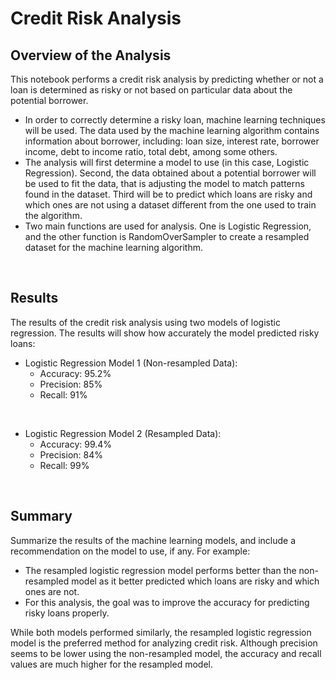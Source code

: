 # Credit Risk Analysis

## Overview of the Analysis

This notebook performs a credit risk analysis by predicting whether or not a loan is determined as risky or not based on particular data about the potential borrower.

* In order to correctly determine a risky loan, machine learning techniques will be used. The data used by the machine learning algorithm contains information about borrower, including: loan size, interest rate, borrower income, debt to income ratio, total debt, among some others.
* The analysis will first determine a model to use (in this case, Logistic Regression). Second, the data obtained about a potential borrower will be used to fit the data, that is adjusting the model to match patterns found in the dataset. Third will be to predict which loans are risky and which ones are not using a dataset different from the one used to train the algorithm.
* Two main functions are used for analysis. One is Logistic Regression, and the other function is RandomOverSampler to create a resampled dataset for the machine learning algorithm.

<br>

## Results

The results of the credit risk analysis using two models of logistic regression. The results will show how accurately the model predicted risky loans:

* Logistic Regression Model 1 (Non-resampled Data):
  * Accuracy: 95.2%
  * Precision: 85%
  * Recall: 91%

<br>

* Logistic Regression Model 2 (Resampled Data):
  * Accuracy: 99.4%
  * Precision: 84%
  * Recall: 99%

<br>

## Summary

Summarize the results of the machine learning models, and include a recommendation on the model to use, if any. For example:
* The resampled logistic regression model performs better than the non-resampled model as it better predicted which loans are risky and which ones are not.
* For this analysis, the goal was to improve the accuracy for predicting risky loans properly.

While both models performed similarly, the resampled logistic regression model is the preferred method for analyzing credit risk. Although precision seems to be lower using the non-resampled model, the accuracy and recall values are much higher for the resampled model.